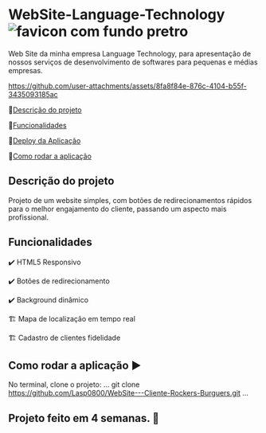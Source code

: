 # WebSite-Language-Technology  ![favicon com fundo pretro](https://github.com/user-attachments/assets/c34ed287-655a-4006-9d53-c9fbd9545876)


Web Site da minha empresa Language Technology, para apresentação de nossos serviços de desenvolvimento de softwares para pequenas e médias empresas. 



https://github.com/user-attachments/assets/8fa8f84e-876c-4104-b55f-3435093185ac



🔹[Descrição do projeto](#descrição-do-projeto)

🔹[Funcionalidades](#funcionalidades)

🔹[Deploy da Aplicação](#deploy-da-aplicação-dash)

🔹[Como rodar a aplicação](#como-rodar-a-aplicação-arrow_forward)

## Descrição do projeto

<p aligh="justify">
  Projeto de um website simples, com botões de redirecionamentos rápidos para o melhor engajamento do cliente, passando um aspecto mais profissional.
</p>

## Funcionalidades

✔️ HTML5 Responsivo

✔️ Botões de redirecionamento 

✔️ Background dinâmico 

🏗 Mapa de localização em tempo real

🏗 Cadastro de clientes fidelidade

## Como rodar a aplicação ▶️

No terminal, clone o projeto:
...
git clone https://github.com/Lasp0800/WebSite---Cliente-Rockers-Burguers.git
...

<h2> Projeto feito em 4 semanas. 🤗</h2>
